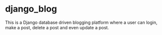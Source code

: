 # django_blog
This is a Django database driven blogging platform where a user can login, make a post, delete a post and even update a post.
